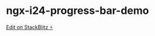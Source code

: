# ngx-i24-progress-bar-demo

[Edit on StackBlitz ⚡️](https://stackblitz.com/edit/angular-ivy-dbvdzc)